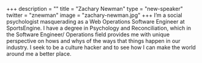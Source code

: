 +++
description = ""
title = "Zachary Newman"
type = "new-speaker"
twitter = "znewman"
image = "zachary-newman.jpg"
+++
I’m a social psychologist masquerading as a Web Operations Software Engineer at SportsEngine. I have a degree in Psychology and Reconciliation, which in the Software Engineer/ Operations field provides me with unique perspective on hows and whys of the ways that things happen in our industry. I seek to be a culture hacker and to see how I can make the world around me a better place.